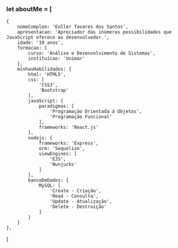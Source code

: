 ### let aboutMe = [
    {
        nomeCompleo: 'Euller Tavares dos Santos',
        apresentacao: 'Apreciador das inúmeras possibilidades que JavaScript oferece ao desenvolvedor.',
        idade: '19 anos',
        formacao: { 
            curso: 'Análise e Desenvolvimento de Sistemas',
            instituicao: 'Unimar' 
        },
        minhasHabilidades: {
            html: 'HTML5',
            css: [
                'CSS3',
                'Bootstrap'
            ],
            javaScript: {
                paradigmas: [
                    'Programação Orientada á Objetos',
                    'Programação Funcional'
                ],
                frameworks: 'React.js'    
            },
            nodejs: {
                frameworks: 'Express',
                orm: 'Sequelize',
                viewEngines: [
                    'EJS',
                    'Nunjucks'
                ]
            },
            bancoDeDados: {
                MySQL: [
                    'Create - Criação',
                    'Read - Consulta',
                    'Update - Atualização',
                    'Delete - Destruição'
                ]
            }
        }
    },
]

<!--
**LithEdition/LithEdition** is a ✨ _special_ ✨ repository because its `README.md` (this file) appears on your GitHub profile.

Here are some ideas to get you started:

- 🔭 I’m currently working on ...
- 🌱 I’m currently learning ...
- 👯 I’m looking to collaborate on ...
- 🤔 I’m looking for help with ...
- 💬 Ask me about ...
- 📫 How to reach me: ...
- 😄 Pronouns: ...
- ⚡ Fun fact: ...
-->
